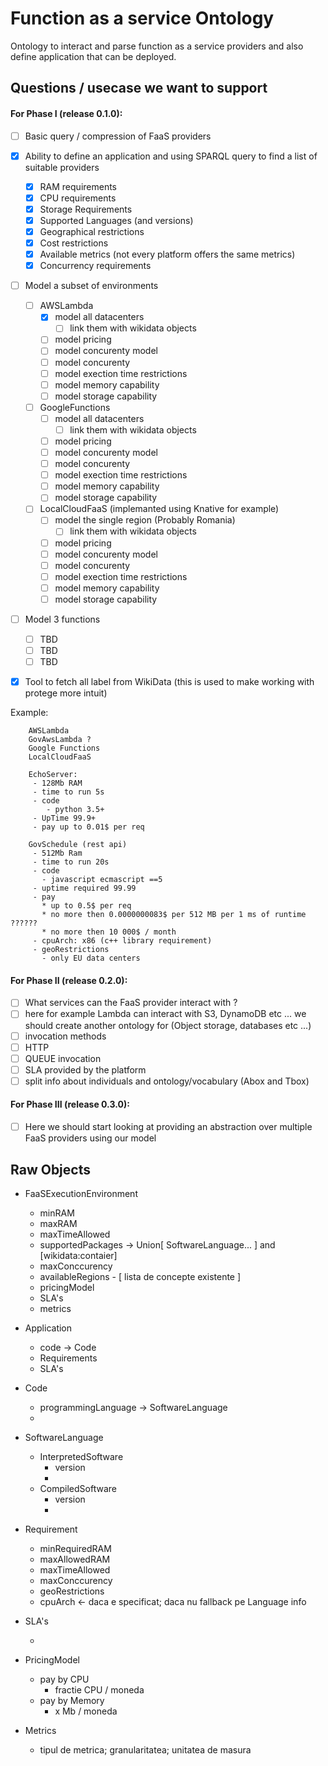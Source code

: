 # Function as a service Ontology
Ontology to interact and parse function as a service providers and also define application that can be deployed.

## Questions / usecase we want to support

#### For Phase I (release 0.1.0):

* [ ] Basic query / compression of FaaS providers
* [x] Ability to define an application and using SPARQL query to find a list of suitable providers
   *  [x] RAM requirements
   *  [x] CPU requirements
   *  [x] Storage Requirements
   *  [x] Supported Languages (and versions)
   *  [x] Geographical restrictions
   *  [x] Cost restrictions
   *  [x] Available metrics (not every platform offers the same metrics)
   *  [x] Concurrency requirements
* [ ] Model a subset of environments
   *  [ ] AWSLambda
     * [x] model all datacenters
       * [ ] link them with wikidata objects
     * [ ] model pricing
     * [ ] model concurenty model
     * [ ] model concurenty
     * [ ] model exection time restrictions
     * [ ] model memory capability
     * [ ] model storage capability
   *  [ ] GoogleFunctions
     * [ ] model all datacenters
       * [ ] link them with wikidata objects
     * [ ] model pricing
     * [ ] model concurenty model
     * [ ] model concurenty
     * [ ] model exection time restrictions
     * [ ] model memory capability
     * [ ] model storage capability
   *  [ ] LocalCloudFaaS (implemanted using Knative for example)
     * [ ] model the single region (Probably Romania)
       * [ ] link them with wikidata objects
     * [ ] model pricing
     * [ ] model concurenty model
     * [ ] model concurenty
     * [ ] model exection time restrictions
     * [ ] model memory capability
     * [ ] model storage capability
* [ ] Model 3 functions
  * [ ] TBD
  * [ ] TBD
  * [ ] TBD
* [x] Tool to fetch all label from WikiData (this is used to make working with protege more intuit)



Example:

```
    AWSLambda
    GovAwsLambda ?
    Google Functions
    LocalCloudFaaS

    EchoServer:
     - 128Mb RAM
     - time to run 5s
     - code
        - python 3.5+
     - UpTime 99.9+
     - pay up to 0.01$ per req

    GovSchedule (rest api)
     - 512Mb Ram
     - time to run 20s
     - code
       - javascript ecmascript ==5
     - uptime required 99.99
     - pay
       * up to 0.5$ per req
       * no more then 0.0000000083$ per 512 MB per 1 ms of runtime ??????
       * no more then 10 000$ / month
     - cpuArch: x86 (c++ library requirement)
     - geoRestrictions
       - only EU data centers
```





#### For Phase II (release 0.2.0):

* [ ] What services can the FaaS provider interact with ?
 * [ ] here for example Lambda can interact with S3, DynamoDB etc ... we should create another ontology for (Object storage, databases etc ...)
* [ ] invocation methods
 * [ ] HTTP
 * [ ] QUEUE invocation
* [ ] SLA provided by the platform
* [ ] split info about individuals and ontology/vocabulary (Abox and Tbox)

#### For Phase III (release 0.3.0):

* [ ] Here we should start looking at providing an abstraction over multiple FaaS providers using our model


## Raw Objects

- FaaSExecutionEnvironment
  - minRAM
  - maxRAM
  - maxTimeAllowed
  - supportedPackages -> Union[ SoftwareLanguage... ] and [wikidata:contaier]
  - maxConccurency
  - availableRegions - [ lista de concepte existente ]
  - pricingModel
  - SLA's
  - metrics

- Application
  - code -> Code
  - Requirements
  - SLA's




- Code
  - programmingLanguage -> SoftwareLanguage
  -

- SoftwareLanguage
  - InterpretedSoftware
      - version
      - <ce mai gasim despre conceptul asta public>
  - CompiledSoftware
      - version
      - <ce mai gasim despre conceptul asta public>

- Requirement
  - minRequiredRAM
  - maxAllowedRAM
  - maxTimeAllowed
  - maxConccurency
  - geoRestrictions
  - cpuArch <- daca e specificat; daca nu fallback pe Language info

- SLA's
  - <search and figure out how to model this>

- PricingModel
  - pay by CPU
    - fractie CPU / moneda
  - pay by Memory
    - x Mb / moneda

- Metrics
  - tipul de metrica; granularitatea; unitatea de masura
